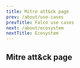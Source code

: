```yaml
---
title: Mitre att&ck page
prev: /about/use-cases
prevTitle: Falco use cases
next: /about/ecosystem
nextTitle: Ecosystem
---
```


## Mitre att&ck page
